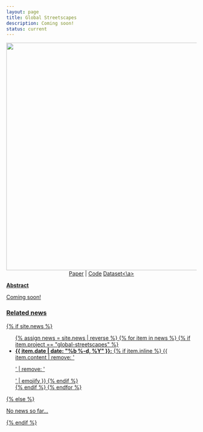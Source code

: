 ```yaml
---
layout: page
title: Global Streetscapes
description: Coming soon!
status: current
---
```


<center>
  <img src="/assets/img/mosaic_graphical_abstract.jpg" width="900" height="600"> <br />
   <a href="">Paper</a> |
   <a href="https://github.com/ualsg/global-streetscapes">Code</a>
   <a href="https://huggingface.co/datasets/NUS-UAL/global-streetscapes">Dataset<\a>
</center>

**Abstract**

Coming soon!

<div>
<h3> Related news</h3>
  {% if site.news  %}
    <ul>
    {% assign news = site.news | reverse %}
    {% for item in news %}
      {% if item.project == "global-streetscapes" %}
      <li>
        <strong>{{ item.date | date: "%b %-d, %Y" }}:</strong>
          {% if item.inline %}
            {{ item.content | remove: '<p>' | remove: '</p>' | emojify }}
          {% endif %}
      </li>
      {% endif %}
    {% endfor %}
    </ul>
  {% else %}
    <p>No news so far...</p>
  {% endif %}
</div>
